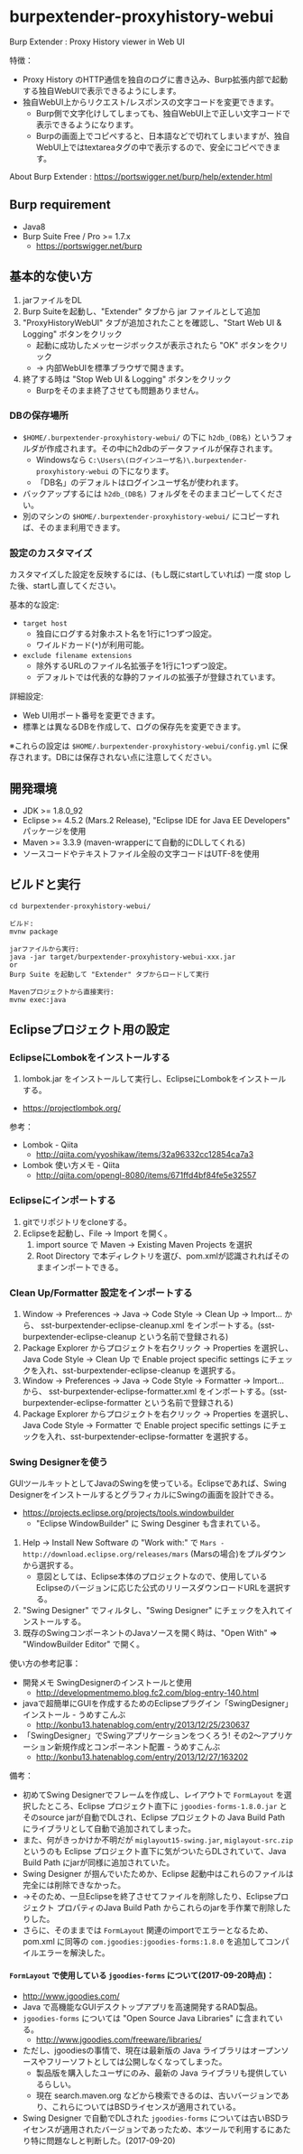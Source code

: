 # burpextender-proxyhistory-webui

Burp Extender : Proxy History viewer in Web UI

特徴：

* Proxy History のHTTP通信を独自のログに書き込み、Burp拡張内部で起動する独自WebUIで表示できるようにします。
* 独自WebUI上からリクエスト/レスポンスの文字コードを変更できます。
  * Burp側で文字化けしてしまっても、独自WebUI上で正しい文字コードで表示できるようになります。
  * Burpの画面上でコピペすると、日本語などで切れてしまいますが、独自WebUI上ではtextareaタグの中で表示するので、安全にコピペできます。

About Burp Extender : https://portswigger.net/burp/help/extender.html

## Burp requirement

* Java8
* Burp Suite Free / Pro >= 1.7.x
  * https://portswigger.net/burp

## 基本的な使い方

1. jarファイルをDL
2. Burp Suiteを起動し、"Extender" タブから jar ファイルとして追加
3. "ProxyHistoryWebUI" タブが追加されたことを確認し、"Start Web UI & Logging" ボタンをクリック
   - 起動に成功したメッセージボックスが表示されたら "OK" ボタンをクリック
   - → 内部WebUIを標準ブラウザで開きます。
4. 終了する時は "Stop Web UI & Logging" ボタンをクリック
   - Burpをそのまま終了させても問題ありません。

### DBの保存場所

-  `$HOME/.burpextender-proxyhistory-webui/` の下に `h2db_(DB名)` というフォルダが作成されます。その中にh2dbのデータファイルが保存されます。
   - Windowsなら `C:\Users\(ログインユーザ名)\.burpextender-proxyhistory-webui` の下になります。
   - 「DB名」のデフォルトはログインユーザ名が使われます。
- バックアップするには `h2db_(DB名)` フォルダをそのままコピーしてください。
- 別のマシンの `$HOME/.burpextender-proxyhistory-webui/` にコピーすれば、そのまま利用できます。

### 設定のカスタマイズ

カスタマイズした設定を反映するには、(もし既にstartしていれば) 一度 stop した後、startし直してください。

基本的な設定:

- `target host`
  - 独自にログする対象ホスト名を1行に1つずつ設定。
  - ワイルドカード(`*`)が利用可能。
- `exclude filename extensions`
  - 除外するURLのファイル名拡張子を1行に1つずつ設定。
  - デフォルトでは代表的な静的ファイルの拡張子が登録されています。

詳細設定:

- Web UI用ポート番号を変更できます。
- 標準とは異なるDBを作成して、ログの保存先を変更できます。

※これらの設定は `$HOME/.burpextender-proxyhistory-webui/config.yml` に保存されます。DBには保存されない点に注意してください。

## 開発環境

* JDK >= 1.8.0_92
* Eclipse >= 4.5.2 (Mars.2 Release), "Eclipse IDE for Java EE Developers" パッケージを使用
* Maven >= 3.3.9 (maven-wrapperにて自動的にDLしてくれる)
* ソースコードやテキストファイル全般の文字コードはUTF-8を使用

## ビルドと実行

```
cd burpextender-proxyhistory-webui/

ビルド:
mvnw package

jarファイルから実行:
java -jar target/burpextender-proxyhistory-webui-xxx.jar
or
Burp Suite を起動して "Extender" タブからロードして実行

Mavenプロジェクトから直接実行:
mvnw exec:java
```

## Eclipseプロジェクト用の設定

### EclipseにLombokをインストールする

1. lombok.jar をインストールして実行し、EclipseにLombokをインストールする。
  * https://projectlombok.org/

参考：

* Lombok - Qiita
  * http://qiita.com/yyoshikaw/items/32a96332cc12854ca7a3
* Lombok 使い方メモ - Qiita
  * http://qiita.com/opengl-8080/items/671ffd4bf84fe5e32557

### Eclipseにインポートする

1. gitでリポジトリをcloneする。
2. Eclipseを起動し、File -> Import を開く。
   1. import source で Maven -> Existing Maven Projects を選択
   2. Root Directory で本ディレクトリを選び、pom.xmlが認識されればそのままインポートできる。

### Clean Up/Formatter 設定をインポートする

1. Window -> Preferences -> Java -> Code Style -> Clean Up -> Import... から、 sst-burpextender-eclipse-cleanup.xml をインポートする。(sst-burpextender-eclipse-cleanup という名前で登録される)
2. Package Explorer からプロジェクトを右クリック -> Properties を選択し、Java Code Style -> Clean Up で Enable project specific settings にチェックを入れ、sst-burpextender-eclipse-cleanup を選択する。
3. Window -> Preferences -> Java -> Code Style -> Formatter -> Import... から、 sst-burpextender-eclipse-formatter.xml をインポートする。(sst-burpextender-eclipse-formatter という名前で登録される)
4. Package Explorer からプロジェクトを右クリック -> Properties を選択し、Java Code Style -> Formatter で Enable project specific settings にチェックを入れ、sst-burpextender-eclipse-formatter を選択する。

### Swing Designerを使う

GUIツールキットとしてJavaのSwingを使っている。Eclipseであれば、Swing DesignerをインストールするとグラフィカルにSwingの画面を設計できる。

* https://projects.eclipse.org/projects/tools.windowbuilder
  * "Eclipse WindowBuilder" に Swing Desginer も含まれている。

1. Help -> Install New Software の "Work with:" で `Mars - http://download.eclipse.org/releases/mars` (Marsの場合)をプルダウンから選択する。
   * 意図としては、Eclipse本体のプロジェクトなので、使用しているEclipseのバージョンに応じた公式のリリースダウンロードURLを選択する。
2. "Swing Designer" でフィルタし、"Swing Designer" にチェックを入れてインストールする。
3. 既存のSwingコンポーネントのJavaソースを開く時は、"Open With" => "WindowBuilder Editor" で開く。

使い方の参考記事：

* 開発メモ SwingDesignerのインストールと使用
  * http://developmentmemo.blog.fc2.com/blog-entry-140.html
* javaで超簡単にGUIを作成するためのEclipseプラグイン「SwingDesigner」 インストール - うめすこんぶ
  * http://konbu13.hatenablog.com/entry/2013/12/25/230637
* 「SwingDesigner」でSwingアプリケーションをつくろう! その2～アプリケーション新規作成とコンポーネント配置 - うめすこんぶ
  * http://konbu13.hatenablog.com/entry/2013/12/27/163202

備考：

* 初めてSwing Designerでフレームを作成し、レイアウトで `FormLayout` を選択したところ、Eclipse プロジェクト直下に `jgoodies-forms-1.8.0.jar` とそのsource jarが自動でDLされ、Eclipse プロジェクトの Java Build Path にライブラリとして自動で追加されてしまった。
* また、何がきっかけか不明だが `miglayout15-swing.jar`, `miglayout-src.zip` というのも Eclipse プロジェクト直下に気がついたらDLされていて、Java Build Path にjarが同様に追加されていた。
* Swing Designer が掴んでいたためか、Eclipse 起動中はこれらのファイルは完全には削除できなかった。
* →そのため、一旦Eclipseを終了させてファイルを削除したり、Eclipseプロジェクト プロパティのJava Build Path からこれらのjarを手作業で削除したりした。
* さらに、そのままでは `FormLayout` 関連のimportでエラーとなるため、pom.xml に同等の `com.jgoodies:jgoodies-forms:1.8.0` を追加してコンパイルエラーを解決した。

#### `FormLayout` で使用している `jgoodies-forms` について(2017-09-20時点)：

* http://www.jgoodies.com/
* Java で高機能なGUIデスクトップアプリを高速開発するRAD製品。
* `jgoodies-forms` については "Open Source Java Libraries" に含まれている。
  * http://www.jgoodies.com/freeware/libraries/
* ただし、jgoodiesの事情で、現在は最新版の Java ライブラリはオープンソースやフリーソフトとしては公開しなくなってしまった。
  * 製品版を購入したユーザにのみ、最新の Java ライブラリも提供しているらしい。
  * 現在 search.maven.org などから検索できるのは、古いバージョンであり、これらについてはBSDライセンスが適用されている。
* Swing Designer で自動でDLされた `jgoodies-forms` については古いBSDライセンスが適用されたバージョンであったため、本ツールで利用するにあたり特に問題なしと判断した。(2017-09-20)
